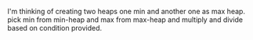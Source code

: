 I'm thinking of creating two heaps one min and another one as max heap. pick min from min-heap and max from max-heap and multiply and divide based on condition provided.
